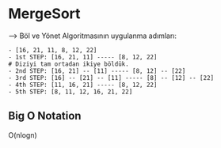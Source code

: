 # MergeSort

--> Böl ve Yönet Algoritmasının uygulanma adımları:

    - [16, 21, 11, 8, 12, 22]
    - 1st STEP: [16, 21, 11] ----- [8, 12, 22]
    # Diziyi tam ortadan ikiye böldük.
    - 2nd STEP: [16, 21] -- [11] ----- [8, 12] -- [22]
    - 3rd STEP: [16] -- [21] -- [11] ----- [8] -- [12] -- [22]
    - 4th STEP: [11, 16, 21] ----- [8, 12, 22]
    - 5th STEP: [8, 11, 12, 16, 21, 22]

## Big O Notation

O(nlogn)